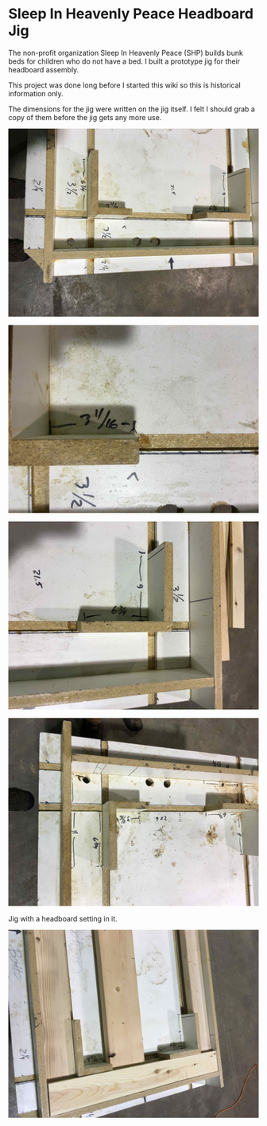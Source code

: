 # Sleep In Heavenly Peace Headboard Jig

The non-profit organization Sleep In Heavenly Peace (SHP) builds bunk beds for children who do not have a bed.  I built
a prototype jig for their headboard assembly.

This project was done long before I started this wiki so this is historical information only.

The dimensions for the jig were written on the jig itself.  I felt I should grab a copy of them before the jig gets
any more use.

![Jig Dimensions](../.images/2016-01-16%20001.JPG)

![Jig Dimensions](../.images/2016-01-16%20002.JPG)

![Jig Dimensions](../.images/2016-01-16%20003.JPG)

![Jig Dimensions](../.images/2016-01-16%20004.JPG)

Jig with a headboard setting in it.

![Jig Dimensions](../.images/2016-01-16%20005.JPG)
